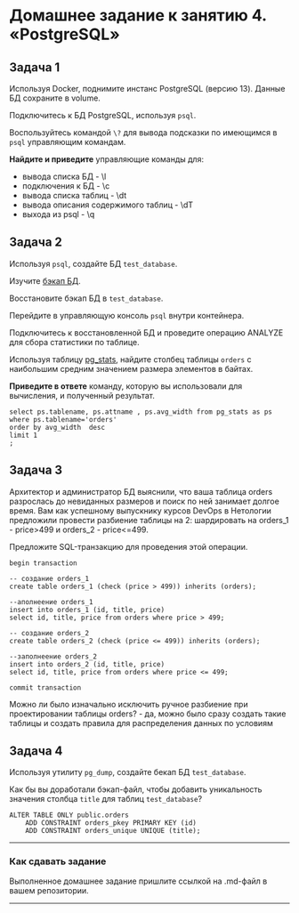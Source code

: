 # Домашнее задание к занятию 4. «PostgreSQL»

## Задача 1

Используя Docker, поднимите инстанс PostgreSQL (версию 13). Данные БД сохраните в volume.

Подключитесь к БД PostgreSQL, используя `psql`.

Воспользуйтесь командой `\?` для вывода подсказки по имеющимся в `psql` управляющим командам.

**Найдите и приведите** управляющие команды для:

- вывода списка БД - \l
- подключения к БД - \с
- вывода списка таблиц - \dt
- вывода описания содержимого таблиц - \dT
- выхода из psql - \q

## Задача 2

Используя `psql`, создайте БД `test_database`.

Изучите [бэкап БД](https://github.com/netology-code/virt-homeworks/tree/virt-11/06-db-04-postgresql/test_data).

Восстановите бэкап БД в `test_database`.

Перейдите в управляющую консоль `psql` внутри контейнера.

Подключитесь к восстановленной БД и проведите операцию ANALYZE для сбора статистики по таблице.

Используя таблицу [pg_stats](https://postgrespro.ru/docs/postgresql/12/view-pg-stats), найдите столбец таблицы `orders` 
с наибольшим средним значением размера элементов в байтах.

**Приведите в ответе** команду, которую вы использовали для вычисления, и полученный результат.

```
select ps.tablename, ps.attname , ps.avg_width from pg_stats as ps where ps.tablename='orders'
order by avg_width  desc 
limit 1
;
```

## Задача 3

Архитектор и администратор БД выяснили, что ваша таблица orders разрослась до невиданных размеров и
поиск по ней занимает долгое время. Вам как успешному выпускнику курсов DevOps в Нетологии предложили
провести разбиение таблицы на 2: шардировать на orders_1 - price>499 и orders_2 - price<=499.

Предложите SQL-транзакцию для проведения этой операции.

```
begin transaction

-- создание orders_1
create table orders_1 (check (price > 499)) inherits (orders);

--аполнеение orders_1
insert into orders_1 (id, title, price) 
select id, title, price from orders where price > 499;

-- создание orders_2
create table orders_2 (check (price <= 499)) inherits (orders);

--заполнеение orders_2
insert into orders_2 (id, title, price)
select id, title, price from orders where price <= 499;

commit transaction
```

Можно ли было изначально исключить ручное разбиение при проектировании таблицы orders? - да, можно было сразу создать такие таблицы и создать правила для распределения данных по условиям

## Задача 4

Используя утилиту `pg_dump`, создайте бекап БД `test_database`.

Как бы вы доработали бэкап-файл, чтобы добавить уникальность значения столбца `title` для таблиц `test_database`?

```
ALTER TABLE ONLY public.orders
    ADD CONSTRAINT orders_pkey PRIMARY KEY (id)
	ADD CONSTRAINT orders_unique UNIQUE (title);
```	

---

### Как cдавать задание

Выполненное домашнее задание пришлите ссылкой на .md-файл в вашем репозитории.

---

